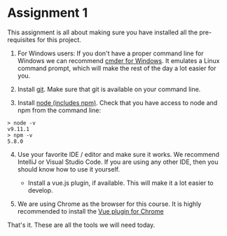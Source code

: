Assignment 1
============

This assignment is all about making sure you have installed all the pre-requisites for this project.

1. For Windows users: If you don't have a proper command line for Windows we can recommend
   [cmder for Windows](http://cmder.net/).
   It emulates a Linux command prompt, which will make the rest of the day a lot easier for you.

2. Install [git](https://git-scm.com/book/en/v2/Getting-Started-Installing-Git). Make sure that git is available on
   your command line.

3. Install [node (includes npm)](https://nodejs.org/en/download/). Check that you have access to node and npm from the command line:

```
> node -v
v9.11.1
> npm -v
5.8.0
```

4. Use your favorite IDE / editor and make sure it works. We recommend IntelliJ or Visual Studio Code. If you are using
   any other IDE, then you should know how to use it yourself.
   * Install a vue.js plugin, if available. This will make it a lot easier to develop.

5. We are using Chrome as the browser for this course. It is highly recommended to install the 
   [Vue plugin for Chrome](https://chrome.google.com/webstore/detail/vuejs-devtools/nhdogjmejiglipccpnnnanhbledajbpd)

That's it. These are all the tools we will need today.
